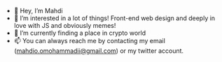 - 👋 Hey, I’m Mahdi
- 👀 I’m interested in a lot of things! Front-end web design and deeply in love with JS and obviously memes!
- 🌱 I’m currently finding a place in crypto world
- 📫 You can always reach me by contacting my email (mahdio.omohammadii@gmail.com) or my twitter account.

<!---
MahdiMohammadii/MahdiMohammadii is a ✨ special ✨ repository because its `README.md` (this file) appears on your GitHub profile.
You can click the Preview link to take a look at your changes.
--->
